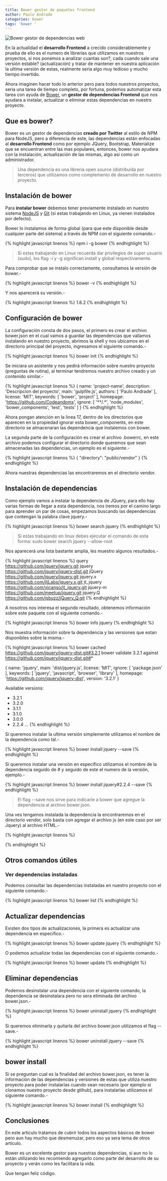 ```yaml
---
title: Bower gestor de paquetes frontend
author: Paulo Andrade
categories: bower
tags: 'bower '
---
```


![Bower gestor de dependencias web](/img/bower.jpg)

En la actualidad el **desarrollo Frontend** a crecido considerablemente y prueba de ello es el numero de librerías que utilizamos en nuestros proyectos, si nos ponemos a analizar cuantas son?, cada cuando sale una versión estable? (actualización) y tratar de mantener en nuestra aplicación la ultima versión de estas, realmente seria algo muy tedioso y mucho tiempo invertido.

Ahora imaginen hacer todo lo anterior pero para todos nuestros proyectos, seria una tarea de tiempo completo, por fortuna, podemos automatizar esta tarea con ayuda de [Bower](https://bower.io/), un **gestor de dependencias Frontend** que nos ayudara a instalar, actualizar o eliminar estas dependencias en nuestro proyecto.

## Que es bower?

Bower es un gestor de dependencias **creado por Twitter** al estilo de NPM para NodeJS, pero a diferencia de este, las dependencias están enfocadas al **desarrollo Frontend** como por ejemplo JQuery, Bootstrap, Materialize que se encuentran entre las mas populares, entonces, bower nos ayudara con la instalación, actualización de las mismas, algo asi como un administrador.

<ins class="adsbygoogle"
     style="display:block; text-align:center;"
     data-ad-layout="in-article"
     data-ad-format="fluid"
     data-ad-client="ca-pub-0593566584451788"
     data-ad-slot="1426664336"></ins>
<script>
     (adsbygoogle = window.adsbygoogle || []).push({});
</script>

> Una dependencia es una librería open source (distribuida por terceros) que utilizamos como complemento de desarrollo en nuestro proyecto.

## Instalación de bower

Para **instalar bower** debemos tener previamente instalado en nuestro sistema [NodeJS](https://nodejs.org) y [Git](https://git-scm.com/downloads) (si estas trabajando en Linux, ya vienen instalados por defecto).

Bower lo instalamos de forma global (para que este disponible desde cualquier parte del sistema) a través de NPM con el siguiente comando.-

{% highlight javascript linenos %}
npm i -g bower
{% endhighlight %}

> Si estas trabajando en Linux recuerda dar privilegios de super usuario (sudo), los flag -i y -g significan install y global respectivamente.

Para comprobar que se instalo correctamente, consultamos la versión de bower.-

{% highlight javascript linenos %}
bower -v
{% endhighlight %}

Y nos aparecerá su versión.-

{% highlight javascript linenos %}
1.8.2
{% endhighlight %}

## Configuración de bower

La configuración consta de dos pasos, el primero es crear el archivo bower.json en el cual vamos a guardar las dependencias que vallamos instalando en nuestro proyecto, abrimos la shell y nos ubicamos en el directorio principal del proyecto, ingresamos el siguiente comando.-

{% highlight javascript linenos %}
bower init
{% endhighlight %}

Se iniciara un asistente y nos pedirá información sobre nuestro proyecto (preguntas de rutina), al terminar tendremos nuestro archivo creado y un contenido similar.-

{% highlight javascript linenos %}
{
    name: 'project-name',
    description: 'Descripcion del proyecto',
    main: 'gulpfile.js',
    authors: [
        'Paulo Andrade'
    ],
    license: 'MIT',
    keywords: [
        'bower',
        'project'
    ],
    homepage: 'https://github.com/Codeandomx',
    ignore: [
        '**/.*',
        'node_modules',
        'bower_components',
        'test',
        'tests'
  ]
}
{% endhighlight %}

Ahora pongan atención en la linea 17, dentro de los directorios que aparecen en la propiedad ignorar esta bower_components, en este directorio se almacenaran las dependencia que instalemos con bower.

La segunda parte de la configuración es crear el archivo .bowerrc, en este archivo podemos configurar el directorio donde queremos que sean almacenadas las dependencias, un ejemplo es el siguiente.-

{% highlight javascript linenos %}
{
    "directory": "public/vendor"
}
{% endhighlight %}

Ahora nuestras dependencias las encontraremos en el directorio vendor.

## Instalación de dependencias

Como ejemplo vamos a instalar la dependencia de JQuery, para ello hay varias formas de llegar a esta dependencia, nos iremos por el camino largo para aprender un par de cosas, empezamos buscando las dependencias que contengan la palabra clave jquery.-

{% highlight javascript linenos %}
bower search jquery
{% endhighlight %}

> Si estas trabajando en linux debes ejecutar el comando de esta forma: sudo bower search jquery --allow-root

Nos aparecerá una lista bastante amplia, les muestro algunos resultados.-

{% highlight javascript linenos %}
query https://github.com/jquery/jquery.git
jquery https://github.com/jquery/jquery-dist.git
jQuery https://github.com/jquery/jquery.git
jquery.x https://github.com/jljLabs/jquery.x.git
jt_jquery https://github.com/vicanso/jt_jquery.git
jquery-m https://github.com/meetup/jquery.git
jquery.Q https://github.com/jsbuzz/jQuery_Q.git
{% endhighlight %}

A nosotros nos interesa el segundo resultado, obtenemos información sobre este paquete con el siguiente comando.-

{% highlight javascript linenos %}
bower info jquery
{% endhighlight %}

Nos muestra información sobre la dependencia y las versiones que estan disponibles sobre la misma.-

{% highlight javascript linenos %}
bower cached        https://github.com/jquery/jquery-dist.git#3.2.1
bower validate      3.2.1 against https://github.com/jquery/jquery-dist.git#*

{
  name: 'jquery',
  main: 'dist/jquery.js',
  license: 'MIT',
  ignore: [
    'package.json'
  ],
  keywords: [
    'jquery',
    'javascript',
    'browser',
    'library'
  ],
  homepage: 'https://github.com/jquery/jquery-dist',
  version: '3.2.1'
}

Available versions:
  - 3.2.1
  - 3.2.0
  - 3.1.1
  - 3.1.0
  - 3.0.0
  - 2.2.4
...
{% endhighlight %}

Si queremos instalar la ultima versión simplemente utilizamos el nombre de la dependencia como tal.-

{% highlight javascript linenos %}
bower install jquery --save
{% endhighlight %}

Si queremos instalar una versión en especifico utilizamos el nombre de la dependencia seguido de # y seguido de este el numero de la versión, ejemplo.-

{% highlight javascript linenos %}
bower install jquery#2.2.4 --save
{% endhighlight %}

> El flag --save nos sirve para indicarle a bower que agregue la dependencia al archivo bower.json.

Una ves tengamos instalada la dependencia la encontraremos en el directorio vendor, solo basta con agregar el archivo js (en este caso por ser Jquery) al archivo HTML.-

{% highlight javascript linenos %}
<script src="vendor/jquery/dist/jquery.min.js">
</script>
{% endhighlight %}

## Otros comandos útiles

### Ver dependencias instaladas

Podemos consultar las dependencias instaladas en nuestro proyecto con el siguiente comando.-

{% highlight javascript linenos %}
bower list
{% endhighlight %}

## Actualizar dependencias

Existen dos tipos de actualizaciones, la primera es actualizar una dependencia en especifico.-

{% highlight javascript linenos %}
bower update jquery
{% endhighlight %}

O podemos actualizar todas las dependencias con el siguiente comando.-

{% highlight javascript linenos %}
bower update
{% endhighlight %}

## Eliminar dependencias

Podemos desinstalar una dependencia con el siguiente comando, la dependencia se desinstalara pero no sera eliminada del archivo bower.json.-

{% highlight javascript linenos %}
bower uninstall jquery
{% endhighlight %}

Si queremos eliminarla y quitarla del archivo bower.json utilizamos el flag --save.-

{% highlight javascript linenos %}
bower uninstall jquery --save
{% endhighlight %}

## bower install

Si se preguntan cual es la finalidad del archivo bower.json, es tener la información de las dependencias y versiones de estas que utiliza nuestro proyecto para poder instalarlas cuando sean necesario (por ejemplo si clonamos nuestro proyecto desde gtihub), para instalarlas utilizamos el siguiente comando.-

{% highlight javascript linenos %}
bower install
{% endhighlight %}

## Conclusiones

En este articulo tratamos de cubrir todos los aspectos básicos de bower pero aun hay mucho que desmenuzar, pero eso ya sera tema de otros articulo.

Bower es un excelente gestor para nuestras dependencias, si aun no lo están utilizando les recomiendo agregarlo como parte del desarrollo de su proyecto y verán como les facilitara la vida.

Que tengan feliz código.